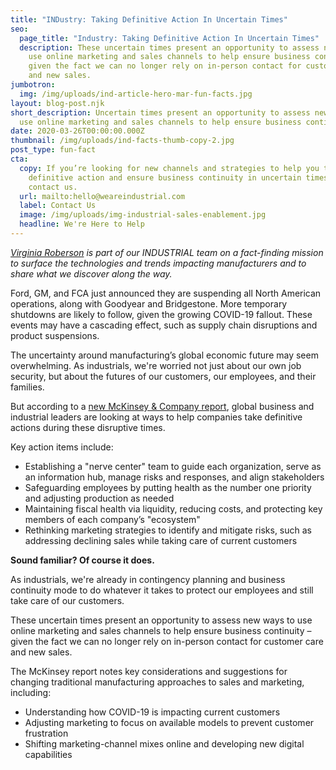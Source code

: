 ```yaml
---
title: "INDustry: Taking Definitive Action In Uncertain Times"
seo:
  page_title: "Industry: Taking Definitive Action In Uncertain Times"
  description: These uncertain times present an opportunity to assess new ways to
    use online marketing and sales channels to help ensure business continuity –
    given the fact we can no longer rely on in-person contact for customer care
    and new sales.
jumbotron:
  img: /img/uploads/ind-article-hero-mar-fun-facts.jpg
layout: blog-post.njk
short_description: Uncertain times present an opportunity to assess new ways to
  use online marketing and sales channels to help ensure business continuity.
date: 2020-03-26T00:00:00.000Z
thumbnail: /img/uploads/ind-facts-thumb-copy-2.jpg
post_type: fun-fact
cta:
  copy: If you’re looking for new channels and strategies to help you take
    definitive action and ensure business continuity in uncertain times, please
    contact us.
  url: mailto:hello@weareindustrial.com
  label: Contact Us
  image: /img/uploads/img-industrial-sales-enablement.jpg
  headline: We're Here to Help
---
```

*[Virginia Roberson](https://www.linkedin.com/in/virginia-roberson-85a5583/) is part of our INDUSTRIAL team on a fact-finding mission to surface the technologies and trends impacting manufacturers and to share what we discover along the way.*

Ford, GM, and FCA just announced they are suspending all North American operations, along with Goodyear and Bridgestone. More temporary shutdowns are likely to follow, given the growing COVID-19 fallout. These events may have a cascading effect, such as supply chain disruptions and product suspensions.

The uncertainty around manufacturing’s global economic future may seem overwhelming. As industrials, we're worried not just about our own job security, but about the futures of our customers, our employees, and their families.

But according to a [new McKinsey & Company report](https://www.mckinsey.com/industries/advanced-electronics/our-insights/coronavirus-a-response-framework-for-advanced-industries-companies), global business and industrial leaders are looking at ways to help companies take definitive actions during these disruptive times.

Key action items include:

* Establishing a "nerve center" team to guide each organization, serve as an information hub, manage risks and responses, and align stakeholders
* Safeguarding employees by putting health as the number one priority and adjusting production as needed
* Maintaining fiscal health via liquidity, reducing costs, and protecting key members of each company’s "ecosystem"
* Rethinking marketing strategies to identify and mitigate risks, such as addressing declining sales while taking care of current customers

**Sound familiar? Of course it does.**

As industrials, we're already in contingency planning and business continuity mode to do whatever it takes to protect our employees and still take care of our customers.

These uncertain times present an opportunity to assess new ways to use online marketing and sales channels to help ensure business continuity – given the fact we can no longer rely on in-person contact for customer care and new sales.

The McKinsey report notes key considerations and suggestions for changing traditional manufacturing approaches to sales and marketing, including:

* Understanding how COVID-19 is impacting current customers
* Adjusting marketing to focus on available models to prevent customer frustration
* Shifting marketing-channel mixes online and developing new digital capabilities